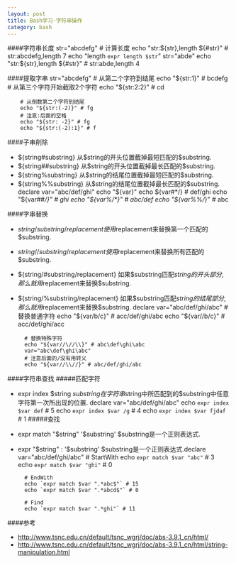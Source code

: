 ```yaml
---
layout: post
title: Bash学习-字符串操作
category: bash
---
```


####字符串长度
        str="abcdefg"
        # 计算长度
        echo "str:${str},length ${#str}" # str:abcdefg,length 7
        echo "length `expr length $str`"
        str="abde"
        echo "str:${str},length ${#str}" # str:abde,length 4
        
####提取字串
        str="abcdefg"
        # 从第二个字符到结尾
        echo "${str:1}" # bcdefg
        # 从第三个字符开始截取2个字符
        echo "${str:2:2}" # cd

        # 从倒数第二个字符到结尾
        echo "${str:(-2)}" # fg
        # 注意:后面的空格
        echo "${str: -2}" # fg
        echo "${str:(-2):1}" # f

####子串削除
* ${string#substring} 从$string的开头位置截掉最短匹配的$substring.
* ${string##substring} 从$string的开头位置截掉最长匹配的$substring.
* ${string%substring} 从$string的结尾位置截掉最短匹配的$substring.
* ${string%%substring} 从$string的结尾位置截掉最长匹配的$substring.
        declare var="abc/def/ghi"
        echo "${var}"
        echo ${var#*/} # def/ghi
        echo "${var##*/}" # ghi
        echo "${var%/*}" # abc/def
        echo "${var%%/*}" # abc

####字串替换
* ${string/substring/replacement} 使用$replacement来替换第一个匹配的$substring.
* ${string//substring/replacement} 使用$replacement来替换所有匹配的$substring.
* ${string/#substring/replacement} 如果$substring匹配$string的开头部分, 那么就用$replacement来替换$substring.
* ${string/%substring/replacement} 如果$substring匹配$string的结尾部分, 那么就用$replacement来替换$substring.
        declare var="abc/def/ghi/abc"
        # 替换普通字符
        echo "${var/b/c}" # acc/def/ghi/abc
        echo "${var//b/c}" # acc/def/ghi/acc

        # 替换特殊字符
        echo "${var//\//\\}" # abc\def\ghi\abc
        var="abc\def\ghi\abc"
        # 注意后面的/没有用转义
        echo "${var//\\//}" # abc/def/ghi/abc

####字符串查找
#####匹配字符
* expr index $string $substring 在字符串$string中所匹配到的$substring中任意字符第一次所出现的位置.
        declare var="abc/def/ghi/abc"
        echo `expr index $var def` # 5
        echo `expr index $var /g` # 4
        echo `expr index $var fjdaf` # 1
#####查找
* expr match "$string" '$substring' $substring是一个正则表达式.
* expr "$string" : '$substring' $substring是一个正则表达式.declare var="abc/def/ghi/abc"
        # StartWith
        echo `expr match $var "abc"` # 3
        echo `expr match $var "ghi"` # 0

        # EndWith
        echo `expr match $var ".*abc$"` # 15
        echo `expr match $var ".*abcd$"` # 0

        # Find
        echo `expr match $var ".*ghi"` # 11
        
####参考
* <http://www.tsnc.edu.cn/default/tsnc_wgrj/doc/abs-3.9.1_cn/html/>
* <http://www.tsnc.edu.cn/default/tsnc_wgrj/doc/abs-3.9.1_cn/html/string-manipulation.html>

